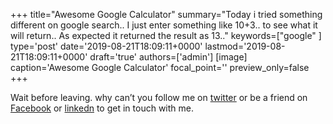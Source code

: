 +++
title="Awesome Google Calculator"
summary="Today i tried something different on google search.. I just enter something like 10+3.. to see what it will return.. As expected it returned the result as 13.."
keywords=["google"
]
type='post'
date='2019-08-21T18:09:11+0000'
lastmod='2019-08-21T18:09:11+0000'
draft='true'
authors=['admin']
[image]
caption='Awesome Google Calculator'
focal_point=''
preview_only=false
+++










Wait before leaving.
why can’t you follow me on <a href="https://twitter.com/arungudelli" target="_blank" rel="noopener">twitter</a> or be a friend on <a href="https://www.facebook.com/gudelliArun" target="_blank" rel="noopener">Facebook</a> or  <a href="https://www.linkedin.com/in/arungudelli/" target="_blank" rel="noopener">linkedn</a> to get in touch with me.







